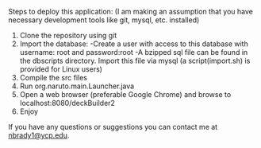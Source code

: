 Steps to deploy this application: (I am making an assumption that you have necessary development tools like git, mysql, etc. installed)
1. Clone the repository using git
2. Import the database: 
	-Create a user with access to this database with username: root and password:root
	-A bzipped sql file can be found in the dbscripts directory. Import this file via mysql (a script(import.sh) is provided for Linux users)
3. Compile the src files
4. Run org.naruto.main.Launcher.java
5. Open a web browser (preferable Google Chrome) and browse to localhost:8080/deckBuilder2
6. Enjoy

If you have any questions or suggestions you can contact me at nbrady1@ycp.edu.